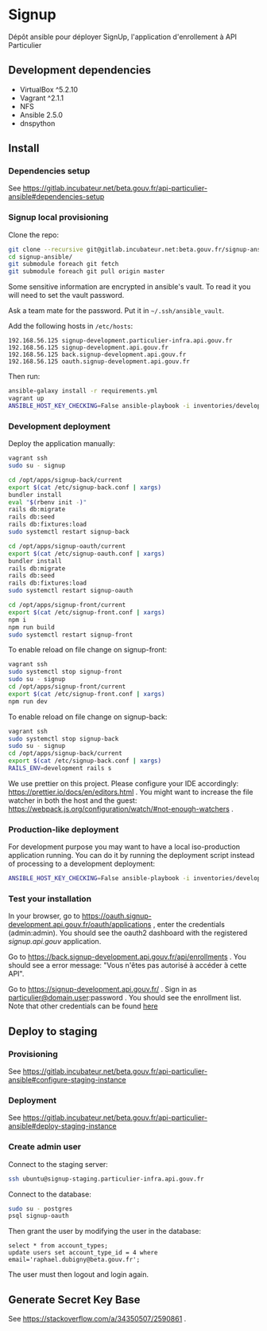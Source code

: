 # Signup

Dépôt ansible pour déployer SignUp, l'application d'enrollement à API Particulier

## Development dependencies

- VirtualBox \^5.2.10
- Vagrant \^2.1.1
- NFS
- Ansible 2.5.0
- dnspython

## Install

### Dependencies setup

See https://gitlab.incubateur.net/beta.gouv.fr/api-particulier-ansible#dependencies-setup

### Signup local provisioning

Clone the repo:

```bash
git clone --recursive git@gitlab.incubateur.net:beta.gouv.fr/signup-ansible.git
cd signup-ansible/
git submodule foreach git fetch
git submodule foreach git pull origin master
```

Some sensitive information are encrypted in ansible's vault. To read it you will need to set the vault password.

Ask a team mate for the password. Put it in `~/.ssh/ansible_vault`.

Add the following hosts in `/etc/hosts`:

```text
192.168.56.125 signup-development.particulier-infra.api.gouv.fr
192.168.56.125 signup-development.api.gouv.fr
192.168.56.125 back.signup-development.api.gouv.fr
192.168.56.125 oauth.signup-development.api.gouv.fr
```

Then run:

```bash
ansible-galaxy install -r requirements.yml
vagrant up
ANSIBLE_HOST_KEY_CHECKING=False ansible-playbook -i inventories/development/hosts configure.yml
```

### Development deployment

Deploy the application manually:

```bash
vagrant ssh
sudo su - signup

cd /opt/apps/signup-back/current
export $(cat /etc/signup-back.conf | xargs)
bundler install
eval "$(rbenv init -)"
rails db:migrate
rails db:seed
rails db:fixtures:load
sudo systemctl restart signup-back

cd /opt/apps/signup-oauth/current
export $(cat /etc/signup-oauth.conf | xargs)
bundler install
rails db:migrate
rails db:seed
rails db:fixtures:load
sudo systemctl restart signup-oauth

cd /opt/apps/signup-front/current
export $(cat /etc/signup-front.conf | xargs)
npm i
npm run build
sudo systemctl restart signup-front
```

To enable reload on file change on signup-front:

```bash
vagrant ssh
sudo systemctl stop signup-front
sudo su - signup
cd /opt/apps/signup-front/current
export $(cat /etc/signup-front.conf | xargs)
npm run dev
```

To enable reload on file change on signup-back:

```bash
vagrant ssh
sudo systemctl stop signup-back
sudo su - signup
cd /opt/apps/signup-back/current
export $(cat /etc/signup-back.conf | xargs)
RAILS_ENV=development rails s
```

We use prettier on this project. Please configure your IDE accordingly: https://prettier.io/docs/en/editors.html .
You might want to increase the file watcher in both the host and the guest: https://webpack.js.org/configuration/watch/#not-enough-watchers .

### Production-like deployment

For development purpose you may want to have a local iso-production application running. You can do it by running the deployment script instead of processing to a development deployment:

```bash
ANSIBLE_HOST_KEY_CHECKING=False ansible-playbook -i inventories/development/hosts deploy.yml
```

### Test your installation

In your browser, go to https://oauth.signup-development.api.gouv.fr/oauth/applications , enter the credentials (admin:admin).
You should see the oauth2 dashboard with the registered *signup.api.gouv* application.

Go to https://back.signup-development.api.gouv.fr/api/enrollments . You should see a error message: "Vous n'êtes pas autorisé à accéder à cette API".

Go to https://signup-development.api.gouv.fr/ . Sign in as particulier@domain.user:password . You should see the enrollment list. Note that other credentials can be found [here](https://github.com/betagouv/signup-oauth/blob/6b3a8369933b8c9527ca8b4d60b4cc6bcc594fed/test/fixtures/users.yml)

## Deploy to staging

### Provisioning

See https://gitlab.incubateur.net/beta.gouv.fr/api-particulier-ansible#configure-staging-instance

### Deployment

See https://gitlab.incubateur.net/beta.gouv.fr/api-particulier-ansible#deploy-staging-instance

### Create admin user

Connect to the staging server:

```bash
ssh ubuntu@signup-staging.particulier-infra.api.gouv.fr
```

Connect to the database:

```bash
sudo su - postgres
psql signup-oauth
```

Then grant the user by modifying the user in the database:

```postgres-sql
select * from account_types;
update users set account_type_id = 4 where email='raphael.dubigny@beta.gouv.fr';
```

The user must then logout and login again.

## Generate Secret Key Base

See https://stackoverflow.com/a/34350507/2590861 .
